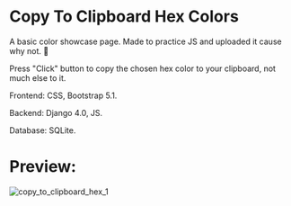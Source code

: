 # Copy To Clipboard Hex Colors

A basic color showcase page. Made to practice JS and uploaded it cause why not. 🤷

Press "Click" button to copy the chosen hex color to your clipboard, not much else to it.

Frontend: CSS, Bootstrap 5.1.

Backend: Django 4.0, JS.

Database: SQLite.

# Preview:

![copy_to_clipboard_hex_1](https://user-images.githubusercontent.com/86254474/156938124-0d410bcf-880a-43e0-8a1b-365beabfa257.png)
